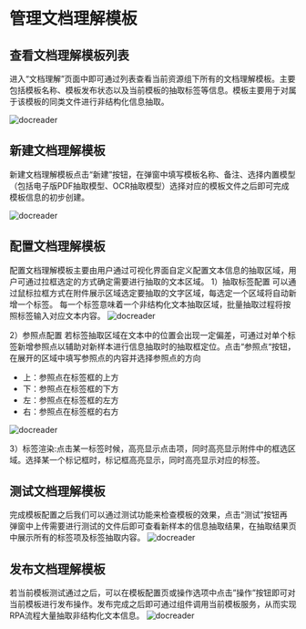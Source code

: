# 管理文档理解模板

## 查看文档理解模板列表
进入“文档理解”页面中即可通过列表查看当前资源组下所有的文档理解模板。主要包括模板名称、模板发布状态以及当前模板的抽取标签等信息。模板主要用于对属于该模板的同类文件进行非结构化信息抽取。

![docreader](https://docimages.blob.core.chinacloudapi.cn/images/Console/docreader1.png)

## 新建文档理解模板
新建文档理解模板点击“新建”按钮，在弹窗中填写模板名称、备注、选择内置模型（包括电子版PDF抽取模型、OCR抽取模型）选择对应的模板文件之后即可完成模板信息的初步创建。

![docreader](https://docimages.blob.core.chinacloudapi.cn/images/Console/docreader2.png)


## 配置文档理解模板
配置文档理解模板主要由用户通过可视化界面自定义配置文本信息的抽取区域，用户可通过拉框选定的方式确定需要进行抽取的文本区域。
 1）抽取标签配置 可以通过鼠标拉框方式在附件展示区域选定要抽取的文字区域，每选定一个区域将自动新增一个标签。 
 每一个标签意味着一个非结构化文本抽取区域，批量抽取过程将按照标签输入对应文本内容。
![docreader](https://docimages.blob.core.chinacloudapi.cn/images/Console/docreader3.png)

2）参照点配置 
若标签抽取区域在文本中的位置会出现一定偏差，可通过对单个标签新增参照点以辅助对新样本进行信息抽取时的抽取框定位。点击“参照点“按钮，在展开的区域中填写参照点的内容并选择参照点的方向
- 上：参照点在标签框的上方 
- 下：参照点在标签框的下方 
- 左：参照点在标签框的左方 
- 右：参照点在标签框的右方

![docreader](https://docimages.blob.core.chinacloudapi.cn/images/Console/docreader4.png)

3）标签渲染:点击某一标签时候，高亮显示点击项，同时高亮显示附件中的框选区域。选择某一个标记框时，标记框高亮显示，同时高亮显示对应的标签。


## 测试文档理解模板
完成模板配置之后我们可以通过测试功能来检查模板的效果，点击“测试”按钮再 弹窗中上传需要进行测试的文件后即可查看新样本的信息抽取结果，在抽取结果页中展示所有的标签项及标签抽取内容。
![docreader](https://docimages.blob.core.chinacloudapi.cn/images/Console/docreader5.png)

## 发布文档理解模板
若当前模板测试通过之后，可以在模板配置页或操作选项中点击”操作”按钮即可对当前模板进行发布操作。发布完成之后即可通过组件调用当前模板服务，从而实现RPA流程大量抽取非结构化文本信息。
![docreader](https://docimages.blob.core.chinacloudapi.cn/images/Console/docreader6.png)



